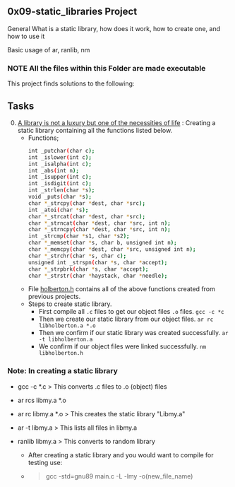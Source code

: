 ## 0x09-static_libraries Project ##
General
What is a static library, how does it work, how to create one, and how to use it

Basic usage of ar, ranlib, nm

### NOTE All the files within this Folder are made executable ###

This project finds solutions to the following:


## Tasks

0. [A library is not a luxury but one of the necessities of life](./libholberton.a) : Creating a static library containing all the functions listed below.
	- Functions;
		```sh
		int _putchar(char c);
		int _islower(int c);
		int _isalpha(int c);
		int _abs(int n);
		int _isupper(int c);
		int _isdigit(int c);
		int _strlen(char *s);
		void _puts(char *s);
		char *_strcpy(char *dest, char *src);
		int _atoi(char *s);
		char *_strcat(char *dest, char *src);
		char *_strncat(char *dest, char *src, int n);
		char *_strncpy(char *dest, char *src, int n);
		int _strcmp(char *s1, char *s2);
		char *_memset(char *s, char b, unsigned int n);
		char *_memcpy(char *dest, char *src, unsigned int n);
		char *_strchr(char *s, char c);
		unsigned int _strspn(char *s, char *accept);
		char *_strpbrk(char *s, char *accept);
		char *_strstr(char *haystack, char *needle);
		```
	- File [holberton.h](./holberton.h) contains all of the above functions created from previous projects.
	- Steps to create static library.
		- First compile all `.c` files to get our object files `.o` files.
			`gcc -c *c`
		- Then we create our static library from our object files.
			`ar rc libholberton.a *.o`
		- Then we confirm if our static library was created successfully.
			`ar -t libholberton.a`
		- We confirm if our object files were linked successfully.
			`nm libholberton.h`
	


### Note: In creating a static library ###

  - gcc -c *.c > This converts .c files to .o (object) files
  - ar rcs libmy.a *.o
  - ar rc libmy.a *.o > This creates the static library "Libmy.a"
  - ar -t libmy.a > This lists all files in libmy.a

- ranlib libmy.a > This converts to random library

  - After creating a static library and you would want to compile for testing use:
  - > gcc -std=gnu89 main.c -L -lmy -o(new_file_name)
